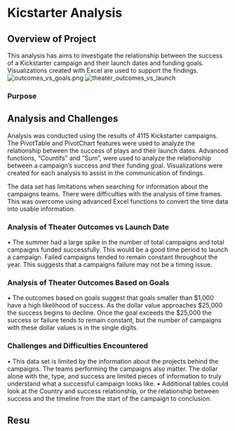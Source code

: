 # Kicstarter Analysis

## Overview of Project
This analysis has aims to investigate the relationship between the success of a Kickstarter campaign and their launch dates and funding goals. Visualizations created with Excel are used to support the findings. 
![outcomes_vs_goals.png](path/to/image_name.png)
![theater_outcomes_vs_launch](path/to/image_name.png)
### Purpose

## Analysis and Challenges
Analysis was conducted using the results of 4115 Kickstarter campaigns. The PivotTable and PivotChart features were used to analyze the relationship between the success of plays and their launch dates. Advanced functions, “Countifs” and “Sum”, were used to analyze the relationship between a campaign’s success and their funding goal. Visualizations were created for each analysis to assist in the communication of findings.

The data set has limitations when searching for information about the campaigns teams. There were difficulties with the analysis of time frames. This was overcome using advanced Excel functions to convert the time data into usable information. 

### Analysis of Theater Outcomes vs Launch Date
•	The summer had a large spike in the number of total campaigns and total campaigns funded successfully. This would be a good time period to launch a campaign. Failed campaigns tended to remain constant throughout the year. This suggests that a campaigns failure may not be a timing issue. 
### Analysis of Theater Outcomes Based on Goals
•	The outcomes based on goals suggest that goals smaller than $1,000 have a high likelihood of success. As the dollar value approaches $25,000 the success begins to decline. Once the goal exceeds the $25,000 the success or failure tends to remain constant, but the number of campaigns with these dollar values is in the single digits. 
### Challenges and Difficulties Encountered
•	This data set is limited by the information about the projects behind the campaigns. The teams performing the campaigns also matter. The dollar alone with the, type, and success are limited pieces of information to truly understand what a successful campaign looks like. 
•	Additional tables could look at the Country and success relationship, or the relationship between success and the timeline from the start of the campaign to conclusion. 

## Resu